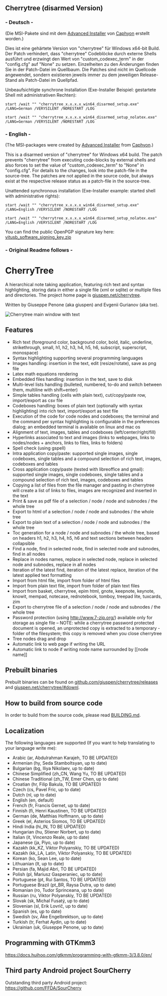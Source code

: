 ## Cherrytree (disarmed Version)

### - Deutsch -

(Die MSI-Pakete sind mit dem [Advanced Installer](https://www.advancedinstaller.com/) von [Caphyon](https://www.caphyon.com/) erstellt worden.)

Dies ist eine gehärtete Version von "cherrytree" für Windows x64-bit Build. Der Patch verhindert, dass "cherrytree" Codeblöcke durch externe Shells ausführt und erzwingt den Wert von "custom_codexec_term" in der "config.cfg" auf "None" zu setzen. Einzelheiten zu den Änderungen finden Sie in der Patch-Datei im Quellbaum. Die Patches sind nicht im Quellcode angewendet, sondern existieren jeweils immer zu dem jeweiligen Release-Stand als Patch-Datei im Quellpfad.

Unbeaufsichtigte synchrone Installation (Exe-Installer Beispiel: gestartete Shell mit administrativen Rechten):<br>
```
start /wait "" "cherrytree_x.x.x.x_win64_disarmed_setup.exe" /LANG=German /VERYSILENT /NORESTART /LOG

start /wait "" "cherrytree_x.x.x.x_win64_disarmed_setup_nolatex.exe" /LANG=German /VERYSILENT /NORESTART /LOG
```

### - English -

(The MSI-packages were created by [Advanced Installer](https://www.advancedinstaller.com/) from [Caphyon](https://www.caphyon.com/).)

This is a disarmed version of "cherrytree" for Windows x64 build. The patch prevents "cherrytree" from executing code-blocks by external shells and also forces to set the value of "custom_codexec_term" to "None" in "config.cfg". For details to the changes, look into the patch-file in the source-tree. The patches are not applied in the source code, but always exist at the respective release status as a patch-file in the source-tree.

Unattended synchronous installation (Exe-Installer example: started shell with administrative rights):<br>
```
start /wait "" "cherrytree_x.x.x.x_win64_disarmed_setup.exe" /LANG=English /VERYSILENT /NORESTART /LOG

start /wait "" "cherrytree_x.x.x.x_win64_disarmed_setup_nolatex.exe" /LANG=English /VERYSILENT /NORESTART /LOG
```
You can find the public OpenPGP signature key here: [vitusb_software_signing_key.zip](https://github.com/vitusb/cherrytree/files/15015491/vitusb_software_signing_key.zip)

### - Original Readme follows -

# CherryTree
A hierarchical note taking application, featuring rich text and syntax highlighting, storing data in either a single file (xml or sqlite) or multiple files and directories.
The project home page is [giuspen.net/cherrytree](https://www.giuspen.net/cherrytree/).

Written by Giuseppe Penone (aka giuspen) and Evgenii Gurianov (aka txe).

![Cherrytree main window with text](docs/cherrytree-main_window_text.png)

## Features
- Rich text (foreground color, background color, bold, italic, underline, strikethrough, small, h1, h2, h3, h4, h5, h6, subscript, superscript, monospace)
- Syntax highlighting supporting several programming languages
- Images handling: insertion in the text, edit (resize/rotate), save as png file
- Latex math equations rendering
- Embedded files handling: insertion in the text, save to disk
- Multi-level lists handling (bulleted, numbered, to-do and switch between them, multiline with shift+enter)
- Simple tables handling (cells with plain text), cut/copy/paste row, import/export as csv file
- Codeboxes handling: boxes of plain text (optionally with syntax highlighting) into rich text, import/export as text file
- Execution of the code for code nodes and codeboxes; the terminal and the command per syntax highlighting is configurable in the preferences dialog; an embedded terminal is available on linux and mac os
- Alignment of text, images, tables and codeboxes (left/center/right/fill)
- Hyperlinks associated to text and images (links to webpages, links to nodes/nodes + anchors, links to files, links to folders)
- Spell check (using gspell)
- Intra application copy/paste: supported single images, single codeboxes, single tables and a compound selection of rich text, images, codeboxes and tables
- Cross application copy/paste (tested with libreoffice and gmail): supported single images, single codeboxes, single tables and a compound selection of rich text, images, codeboxes and tables
- Copying a list of files from the file manager and pasting in cherrytree will create a list of links to files, images are recognized and inserted in the text
- Print & save as pdf file of a selection / node / node and subnodes / the whole tree
- Export to html of a selection / node / node and subnodes / the whole tree
- Export to plain text of a selection / node / node and subnodes / the whole tree
- Toc generation for a node / node and subnodes / the whole tree, based on headers h1, h2, h3, h4, h5, h6 and text sections between headers collapsible
- Find a node, find in selected node, find in selected node and subnodes, find in all nodes
- Replace in nodes names, replace in selected node, replace in selected node and subnodes, replace in all nodes
- Iteration of the latest find, iteration of the latest replace, iteration of the latest applied text formatting
- Import from html file, import from folder of html files
- Import from plain text file, import from folder of plain text files
- Import from basket, cherrytree, epim html, gnote, keepnote, keynote, knowit, mempad, notecase, rednotebook, tomboy, treepad lite, tuxcards, zim
- Export to cherrytree file of a selection / node / node and subnodes / the whole tree
- Password protection (using http://www.7-zip.org/) available only for storage as single file – NOTE: while a cherrytree password protected document is opened, an unprotected copy is extracted to a temporary -folder of the filesystem; this copy is removed when you close cherrytree
- Tree nodes drag and drop
- Automatic link to web page if writing the URL
- Automatic link to node if writing node name surrounded by [[node name]]

## Prebuilt binaries
Prebuilt binaries can be found on [github.com/giuspen/cherrytree/releases](https://github.com/giuspen/cherrytree/releases) and [giuspen.net/cherrytree/#downl](https://www.giuspen.net/cherrytree/#downl).

## How to build from source code
In order to build from the source code, please read [BUILDING.md](BUILDING.md).

## Localization
The following languages are supported (If you want to help translating to your language write me):

- Arabic (ar, Abdulrahman Karajeh, TO BE UPDATED)
- Armenian (hy, Seda Stamboltsyan, up to date)
- Bulgarian (bg, Iliya Nikolaev, up to date)
- Chinese Simplified (zh_CN, Wang Yu, TO BE UPDATED)
- Chinese Traditional (zh_TW, Emer Chen, up to date)
- Croatian (hr, Filip Bakula, TO BE UPDATED)
- Czech (cs, Pavel Fric, up to date)
- Dutch (nl, up to date)
- English (en, default)
- French (fr, Francis Gernet, up to date)
- Finnish (fi, Henri Kaustinen, TO BE UPDATED)
- German (de, Matthias Hoffmann, up to date)
- Greek (el, Asterios Siomos, TO BE UPDATED)
- Hindi India (hi_IN, TO BE UPDATED)
- Hungarian (hu, Stiener Norbert, up to date)
- Italian (it, Vincenzo Reale, up to date)
- Japanese (ja, Piyo, up to date)
- Kazakh (kk_KZ, Viktor Polyanskiy, TO BE UPDATED)
- Kazakh (kk_LA, Latin, Viktor Polyanskiy, TO BE UPDATED)
- Korean (ko, Sean Lee, up to date)
- Lithuanian (lt, up to date)
- Persian (fa, Majid Abri, TO BE UPDATED)
- Polish (pl, Mariusz Gasperaniec, up to date)
- Portuguese (pt, Rui Santos, TO BE UPDATED)
- Portuguese Brazil (pt_BR, Raysa Dutra, up to date)
- Romanian (ro, Tudor Sprinceana, up to date)
- Russian (ru, Viktor Polyanskiy, TO BE UPDATED)
- Slovak (sk, Michal Fusatý, up to date)
- Slovenian (sl, Erik Lovrič, up to date)
- Spanish (es, up to date)
- Swedish (sv, Åke Engelbrektson, up to date)
- Turkish (tr, Ferhat Aydin, up to date)
- Ukrainian (uk, Giuseppe Penone, up to date)

## Programming with GTKmm3
https://docs.huihoo.com/gtkmm/programming-with-gtkmm-3/3.8.0/en/

## Third party Android project SourCherry
Outstanding third party Android project: https://github.com/FFDA/SourCherry
